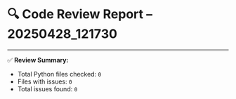 # 🔍 Code Review Report – 20250428_121730

---

✅ **Review Summary:**
- Total Python files checked: `0`
- Files with issues: `0`
- Total issues found: `0`

